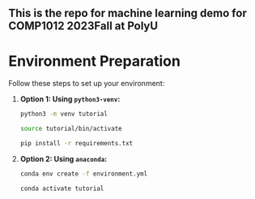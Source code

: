 ## This is the repo for machine learning demo for COMP1012 2023Fall at PolyU


# Environment Preparation

Follow these steps to set up your environment:

1. **Option 1: Using `python3-venv`:**

   ```bash
   python3 -m venv tutorial

   source tutorial/bin/activate

   pip install -r requirements.txt
   ```


2. **Option 2: Using `anaconda`:**

    ```bash
    conda env create -f environment.yml

    conda activate tutorial
    ```
